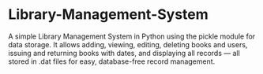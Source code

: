 # Library-Management-System
A simple Library Management System in Python using the pickle module for data storage. It allows adding, viewing, editing, deleting books and users, issuing and returning books with dates, and displaying all records — all stored in .dat files for easy, database-free record management.
